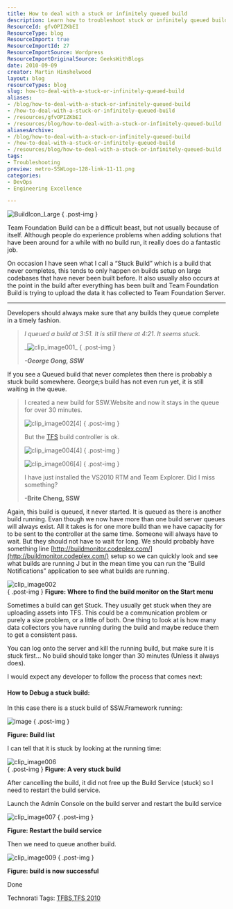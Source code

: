 ```yaml
---
title: How to deal with a stuck or infinitely queued build
description: Learn how to troubleshoot stuck or infinitely queued builds in Team Foundation Server. Optimize your build process and ensure timely completions with expert tips!
ResourceId: gfvOPIZKbEI
ResourceType: blog
ResourceImport: true
ResourceImportId: 27
ResourceImportSource: Wordpress
ResourceImportOriginalSource: GeeksWithBlogs
date: 2010-09-09
creator: Martin Hinshelwood
layout: blog
resourceTypes: blog
slug: how-to-deal-with-a-stuck-or-infinitely-queued-build
aliases:
- /blog/how-to-deal-with-a-stuck-or-infinitely-queued-build
- /how-to-deal-with-a-stuck-or-infinitely-queued-build
- /resources/gfvOPIZKbEI
- /resources/blog/how-to-deal-with-a-stuck-or-infinitely-queued-build
aliasesArchive:
- /blog/how-to-deal-with-a-stuck-or-infinitely-queued-build
- /how-to-deal-with-a-stuck-or-infinitely-queued-build
- /resources/blog/how-to-deal-with-a-stuck-or-infinitely-queued-build
tags:
- Troubleshooting
preview: metro-SSWLogo-128-link-11-11.png
categories:
- DevOps
- Engineering Excellence

---
```

![BuildIcon_Large](images/Howtodealwithastuckorinfinitelyqueuedbui_D645-BuildIcon_Large_-1-1.png)
{ .post-img }

Team Foundation Build can be a difficult beast, but not usually because of itself. Although people do experience problems when adding solutions that have been around for a while with no build run, it really does do a fantastic job.

On occasion I have seen what I call a “Stuck Build” which is a build that never completes, this tends to only happen on builds setup on large codebases that have never been built before. It also usually also occurs at the point in the build after everything has been built and Team Foundation Build is trying to upload the data it has collected to Team Foundation Server.

---

Developers should always make sure that any builds they queue complete in a timely fashion.

> _I queued a build at 3:51. It is still there at 4:21. It seems stuck._
>
> _![clip_image001](images/Howtodealwithastuckorinfinitelyqueuedbui_D645-clip_image001_-2-2.jpg)\_
> { .post-img }
>
> _**\-George Gong, SSW**_

If you see a Queued build that never completes then there is probably a stuck build somewhere. George;s build has not even run yet, it is still waiting in the queue.

> I created a new build for SSW.Website and now it stays in the queue for over 30 minutes.
>
> ![clip_image002[4]](images/Howtodealwithastuckorinfinitelyqueuedbui_D645-clip_image0024_-4-4.jpg)
> { .post-img }
>
> But the [TFS](http://msdn2.microsoft.com/en-us/teamsystem/aa718934.aspx "Team Foundation Server") build controller is ok.
>
> ![clip_image004[4]](images/Howtodealwithastuckorinfinitelyqueuedbui_D645-clip_image0044_-5-5.jpg)
> { .post-img }
>
> ![clip_image006[4]](images/Howtodealwithastuckorinfinitelyqueuedbui_D645-clip_image0064_-7-7.jpg)
> { .post-img }
>
> I have just installed the VS2010 RTM and Team Explorer. Did I miss something?
>
> **\-Brite Cheng, SSW**

Again, this build is queued, it never started. It is queued as there is another build running. Evan though we now have more than one build server queues will always exist. All it takes is for one more build than we have capacity for to be sent to the controller at the same time. Someone will always have to wait. But they should not have to wait for long. We should probably have something line [http://buildmonitor.codeplex.com/](http://buildmonitor.codeplex.com/) setup so we can quickly look and see what builds are running J but in the mean time you can run the “Build Notifications” application to see what builds are running.

![clip_image002](images/Howtodealwithastuckorinfinitelyqueuedbui_D645-clip_image002_-3-3.jpg)  
{ .post-img }
**Figure: Where to find the build monitor on the Start menu**

Sometimes a build can get Stuck. They usually get stuck when they are uploading assets into TFS. This could be a communication problem or purely a size problem, or a little of both. One thing to look at is how many data collectors you have running during the build and maybe reduce them to get a consistent pass.

You can log onto the server and kill the running build, but make sure it is stuck first… No build should take longer than 30 minutes (Unless it always does).

I would expect any developer to follow the process that comes next:

#### How to Debug a stuck build:

In this case there is a stuck build of SSW.Framework running:

![image](images/Howtodealwithastuckorinfinitelyqueuedbui_D645-image_-10-10.png)
{ .post-img }

**Figure: Build list**

I can tell that it is stuck by looking at the running time:

![clip_image006](images/Howtodealwithastuckorinfinitelyqueuedbui_D645-clip_image006_-6-6.jpg)  
{ .post-img }
**Figure: A very stuck build**

After cancelling the build, it did not free up the Build Service (stuck) so I need to restart the build service.

Launch the Admin Console on the build server and restart the build service

![clip_image007](images/Howtodealwithastuckorinfinitelyqueuedbui_D645-clip_image007_-8-8.jpg)
{ .post-img }

**Figure: Restart the build service**

Then we need to queue another build.

![clip_image009](images/Howtodealwithastuckorinfinitelyqueuedbui_D645-clip_image009_-9-9.jpg)
{ .post-img }

**Figure: build is now successful**

Done

Technorati Tags: [TFBS](http://technorati.com/tags/TFBS),[TFS 2010](http://technorati.com/tags/TFS+2010)
